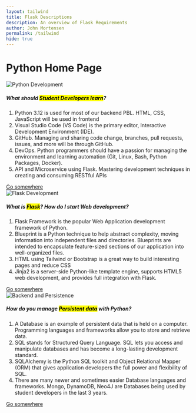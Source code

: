 ```yaml
---
layout: tailwind 
title: Flask Descriptions
description: An overview of Flask Requirements
author: John Mortensen
permalink: /tailwind
hide: true
---
```


<!-- Start of body content specific to page -->
<div class="px-5 py-5 mx-auto">
    <h1 class="text-2xl font-bold text-white mb-5">Python Home Page</h1>
    <div class="grid grid-cols-1 sm:grid-cols-2 lg:grid-cols-3 gap-4">
        <div>
            <div class="bg-white rounded-lg shadow-lg overflow-hidden">
                <img class="w-full h-64 object-cover" src="{{site.baseurl}}/images/course-brag/python.jpeg" alt="Python Development">
                <div class="p-5">
                    <h5 class="text-xl font-semibold text-black mb-2">What should <mark>Student Developers learn</mark>?</h5>
                    <p class="text-gray-700">
                        <ol class="list-decimal pl-5 text-black">
                            <li>Python 3.12 is used for most of our backend PBL. HTML, CSS, JavaScript will be used in frontend</li>
                            <li>Visual Studio Code (VS Code) is the primary editor, Interactive Development Environment (IDE).</li>
                            <li>GitHub. Managing and sharing code change, branches, pull requests, issues, and more will be through GitHub.</li>
                            <li>DevOps. Python programmers should have a passion for managing the environment and learning automation (Git, Linux, Bash, Python Packages, Docker).</li>
                            <li>API and Microservice using Flask. Mastering development techniques in creating and consuming RESTful APIs</li>
                        </ol>
                    </p>
                    <a href="#" class="bg-blue-500 text-white py-2 px-4 rounded-full mt-3 inline-block hover:bg-blue-600">Go somewhere</a>
                </div>
            </div>
        </div>
        <div>
            <div class="bg-white rounded-lg shadow-lg overflow-hidden">
                <img class="w-full h-64 object-cover" src="{{site.baseurl}}/images/course-brag/flask.png" alt="Flask Development">
                <div class="p-5">
                    <h5 class="text-xl font-semibold text-black mb-2">What is <mark>Flask</mark>? How do I start Web development?</h5>
                    <p class="text-gray-700">
                        <ol class="list-decimal pl-5 text-black">
                            <li>Flask Framework is the popular Web Application development framework of Python.</li>
                            <li>Blueprint is a Python technique to help abstract complexity, moving information into independent files and directories. Blueprints are intended to encapsulate feature-sized sections of our application into well-organized files.</li>
                            <li>HTML using Tailwind or Bootstrap is a great way to build interesting pages and reduce CSS</li>
                            <li>Jinja2 is a server-side Python-like template engine, supports HTML5 web development, and provides full integration with Flask.</li>
                        </ol>
                    </p>
                    <a href="#" class="bg-blue-500 text-white py-2 px-4 rounded-full mt-3 inline-block hover:bg-blue-600">Go somewhere</a>
                </div>
            </div>
        </div>
        <div>
            <div class="bg-white rounded-lg shadow-lg overflow-hidden">
                <img class="w-full h-64 object-cover" src="{{site.baseurl}}/images/course-brag/pythondb.png" alt="Backend and Persistence">
                <div class="p-5">
                    <h5 class="text-xl font-semibold text-black mb-2">How do you manage <mark>Persistent data</mark> with Python?</h5>
                    <p class="text-gray-700">
                        <ol class="list-decimal pl-5 text-black">
                            <li>A Database is an example of persistent data that is held on a computer. Programming languages and frameworks allow you to store and retrieve data.</li>
                            <li>SQL stands for Structured Query Language. SQL lets you access and manipulate databases and has become a long-lasting development standard.</li>
                            <li>SQLAlchemy is the Python SQL toolkit and Object Relational Mapper (ORM) that gives application developers the full power and flexibility of SQL.</li>
                            <li>There are many newer and sometimes easier Database languages and frameworks. Mongo, DynamoDB, Neo4J are Databases being used by student developers in the last 3 years.</li>
                        </ol>
                    </p>
                    <a href="#" class="bg-blue-500 text-white py-2 px-4 rounded-full mt-3 inline-block hover:bg-blue-600">Go somewhere</a>
                </div>
            </div>
        </div>
    </div>
</div>
